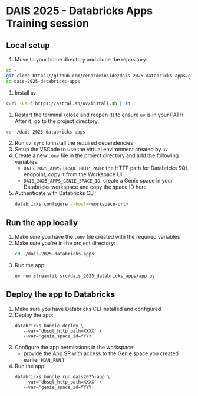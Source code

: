 # DAIS 2025 - Databricks Apps Training session

## Local setup


1. Move to your home directory and clone the repository:
```bash
cd ~
git clone https://github.com/renardeinside/dais-2025-databricks-apps.git
cd dais-2025-databricks-apps
```

1. Install `uv`:
```bash
curl -LsSf https://astral.sh/uv/install.sh | sh
```

1. Restart the terminal (close and reopen it) to ensure `uv` is in your PATH. After it, go to the project directory:
```bash
cd ~/dais-2025-databricks-apps
```

2. Run `uv sync` to install the required dependencies
3. Setup the VSCode to use the virtual environment created by `uv`
4. Create a new `.env` file in the project directory and add the following variables:
   - `DAIS_2025_APPS_DBSQL_HTTP_PATH`: the HTTP path for Databricks SQL endpoint, copy it from the Workspace UI
   - `DAIS_2025_APPS_GENIE_SPACE_ID`: create a Genie space in your Databricks workspace and copy the space ID here
5. Authenticate with Databricks CLI:
   ```bash
   databricks configure --host=<workspace-url>
   ```


## Run the app locally
1. Make sure you have the `.env` file created with the required variables
2. Make sure you're in the project directory:
   ```bash
   cd ~/dais-2025-databricks-apps
   ```
3. Run the app:
   ```bash
   uv run streamlit src/dais_2025_databricks_apps/app.py
   ```


## Deploy the app to Databricks
1. Make sure you have Databricks CLI installed and configured
2. Deploy the app:
   ```
   databricks bundle deploy \
      --var='dbsql_http_path=XXXX' \
      --var='genie_space_id=YYYY' 
   ```
3. Configure the app permissions in the workspace:
   - provide the App SP with access to the Genie space you created earlier (`CAN_RUN` )
4. Run the app:
   ```
   databricks bundle run dais2025-app \
      --var='dbsql_http_path=XXXX' \
      --var='genie_space_id=YYYY' 
   ```

